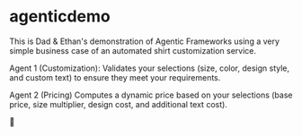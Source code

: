 # agenticdemo

This is Dad & Ethan's demonstration of Agentic Frameworks using a very simple business case of an automated shirt customization service. 

Agent 1 (Customization): Validates your selections (size, color, design style, and custom text) to ensure they meet your requirements.

Agent 2 (Pricing) Computes a dynamic price based on your selections (base price, size multiplier, design cost, and additional text cost).


🐸
